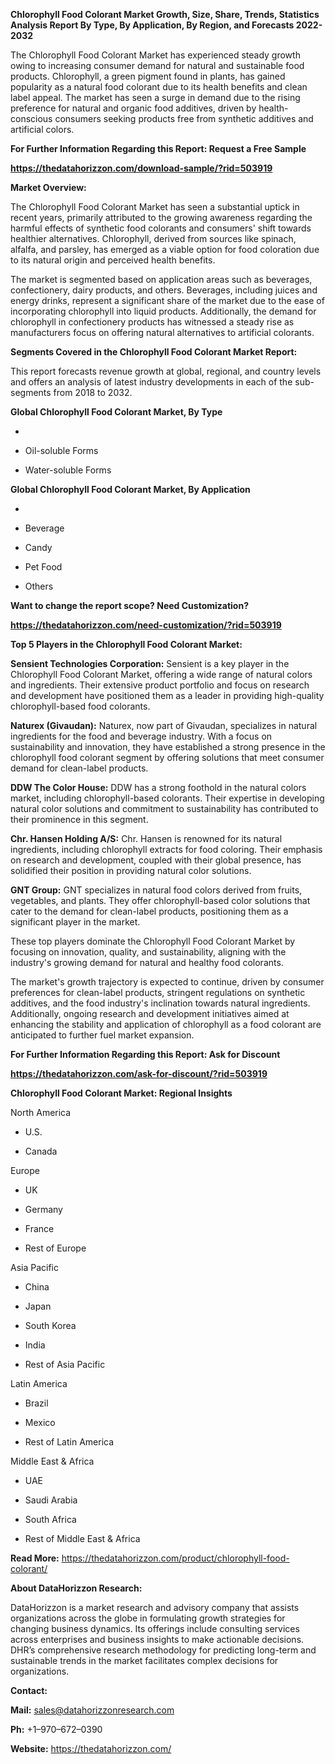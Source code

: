 **Chlorophyll Food Colorant Market Growth, Size, Share, Trends,
Statistics Analysis Report By Type, By Application, By Region, and
Forecasts 2022-2032**

The Chlorophyll Food Colorant Market has experienced steady growth owing
to increasing consumer demand for natural and sustainable food products.
Chlorophyll, a green pigment found in plants, has gained popularity as a
natural food colorant due to its health benefits and clean label appeal.
The market has seen a surge in demand due to the rising preference for
natural and organic food additives, driven by health-conscious consumers
seeking products free from synthetic additives and artificial colors.

**For Further Information Regarding this Report: Request a Free Sample**

**<https://thedatahorizzon.com/download-sample/?rid=503919>**

**Market Overview:**

The Chlorophyll Food Colorant Market has seen a substantial uptick in
recent years, primarily attributed to the growing awareness regarding
the harmful effects of synthetic food colorants and consumers' shift
towards healthier alternatives. Chlorophyll, derived from sources like
spinach, alfalfa, and parsley, has emerged as a viable option for food
coloration due to its natural origin and perceived health benefits.

The market is segmented based on application areas such as beverages,
confectionery, dairy products, and others. Beverages, including juices
and energy drinks, represent a significant share of the market due to
the ease of incorporating chlorophyll into liquid products.
Additionally, the demand for chlorophyll in confectionery products has
witnessed a steady rise as manufacturers focus on offering natural
alternatives to artificial colorants.

**Segments Covered in the Chlorophyll Food Colorant Market Report:**

This report forecasts revenue growth at global, regional, and country
levels and offers an analysis of latest industry developments in each of
the sub-segments from 2018 to 2032.

**Global Chlorophyll Food Colorant Market, By Type**

-   

-   Oil-soluble Forms

-   Water-soluble Forms

**Global Chlorophyll Food Colorant Market, By Application**

-   

-   Beverage

-   Candy

-   Pet Food

-   Others

**Want to change the report scope? Need Customization?**

**<https://thedatahorizzon.com/need-customization/?rid=503919>**

**Top 5 Players in the Chlorophyll Food Colorant Market:**

**Sensient Technologies Corporation:** Sensient is a key player in the
Chlorophyll Food Colorant Market, offering a wide range of natural
colors and ingredients. Their extensive product portfolio and focus on
research and development have positioned them as a leader in providing
high-quality chlorophyll-based food colorants.

**Naturex (Givaudan):** Naturex, now part of Givaudan, specializes in
natural ingredients for the food and beverage industry. With a focus on
sustainability and innovation, they have established a strong presence
in the chlorophyll food colorant segment by offering solutions that meet
consumer demand for clean-label products.

**DDW The Color House:** DDW has a strong foothold in the natural colors
market, including chlorophyll-based colorants. Their expertise in
developing natural color solutions and commitment to sustainability has
contributed to their prominence in this segment.

**Chr. Hansen Holding A/S:** Chr. Hansen is renowned for its natural
ingredients, including chlorophyll extracts for food coloring. Their
emphasis on research and development, coupled with their global
presence, has solidified their position in providing natural color
solutions.

**GNT Group:** GNT specializes in natural food colors derived from
fruits, vegetables, and plants. They offer chlorophyll-based color
solutions that cater to the demand for clean-label products, positioning
them as a significant player in the market.

These top players dominate the Chlorophyll Food Colorant Market by
focusing on innovation, quality, and sustainability, aligning with the
industry's growing demand for natural and healthy food colorants.

The market's growth trajectory is expected to continue, driven by
consumer preferences for clean-label products, stringent regulations on
synthetic additives, and the food industry's inclination towards natural
ingredients. Additionally, ongoing research and development initiatives
aimed at enhancing the stability and application of chlorophyll as a
food colorant are anticipated to further fuel market expansion.

**For Further Information Regarding this Report: Ask for Discount**

**<https://thedatahorizzon.com/ask-for-discount/?rid=503919>**

**Chlorophyll Food Colorant Market: Regional Insights**

North America

-   U.S.

-   Canada

Europe

-   UK

-   Germany

-   France

-   Rest of Europe

Asia Pacific

-   China

-   Japan

-   South Korea

-   India

-   Rest of Asia Pacific

Latin America

-   Brazil

-   Mexico

-   Rest of Latin America

Middle East & Africa

-   UAE

-   Saudi Arabia

-   South Africa

-   Rest of Middle East & Africa

**Read More:**
<https://thedatahorizzon.com/product/chlorophyll-food-colorant/>

**About DataHorizzon Research:**

DataHorizzon is a market research and advisory company that assists
organizations across the globe in formulating growth strategies for
changing business dynamics. Its offerings include consulting services
across enterprises and business insights to make actionable decisions.
DHR’s comprehensive research methodology for predicting long-term and
sustainable trends in the market facilitates complex decisions for
organizations.

**Contact:**

**Mail:** <sales@datahorizzonresearch.com>

**Ph:** +1–970–672–0390

**Website:** <https://thedatahorizzon.com/>
